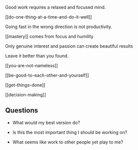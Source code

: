 ---
---

Good work requires a relaxed and focused mind. 

[[do-one-thing-at-a-time-and-do-it-well]]

Going fast in the wrong direction is not productivity. 

[[mastery]] comes from focus and humility

Only genuine interest and passion can create beautiful results

Leave it better than you found.

[[you-are-not-nameless]]

[[be-good-to-each-other-and-yourself]]

[[get-things-done]]

[[decision-making]]

## Questions 

* What would my best version do? 

* Is this the most important thing I should be working on?

* What seems like work to other people yet play to me?
